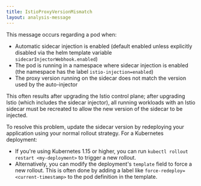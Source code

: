 ```yaml
---
title: IstioProxyVersionMismatch
layout: analysis-message
---
```


This message occurs regarding a pod when:

* Automatic sidecar injection is enabled (default enabled unless explicitly
  disabled via the helm template variable `sidecarInjectorWebhook.enabled`)
* The pod is running in a namespace where sidecar injection is enabled (the
  namespace has the label `istio-injection=enabled`)
* The proxy version running on the sidecar does not match the version used by
  the auto-injector

This often results after upgrading the Istio control plane; after upgrading
Istio (which includes the sidecar injector), all running workloads with an Istio
sidecar must be recreated to allow the new version of the sidecar to be
injected.

To resolve this problem, update the sidecar version by redeploying your application
using your normal rollout strategy. For a Kubernetes deployment:

* If you're using Kubernetes 1.15 or higher, you can run
  `kubectl rollout restart <my-deployment>` to trigger a new rollout.
* Alternatively, you can modify the deployment's `template` field to force a new
  rollout. This is often done by adding a label like
  `force-redeploy=<current-timestamp>` to the pod definition in the template.
